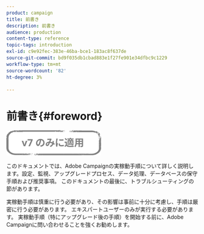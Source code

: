 ```yaml
---
product: campaign
title: 前書き
description: 前書き
audience: production
content-type: reference
topic-tags: introduction
exl-id: c9e92fec-383e-46ba-bce1-183ac8f637de
source-git-commit: bd9f035db1cbad883e1f27fe901e34dfbc9c1229
workflow-type: tm+mt
source-wordcount: '82'
ht-degree: 3%

---
```


# 前書き{#foreword}

![](../../assets/v7-only.svg)

このドキュメントでは、Adobe Campaignの実稼動手順について詳しく説明します。設定、監視、アップグレードプロセス、データ処理、データベースの保守手順および推奨事項。 このドキュメントの最後に、トラブルシューティングの節があります。

実稼動手順は慎重に行う必要があり、その影響は事前に十分に考慮し、手順は厳密に行う必要があります。 エキスパートユーザーのみが実行する必要があります。 実稼動手順（特にアップグレード後の手順）を開始する前に、Adobe Campaignに問い合わせることを強くお勧めします。
